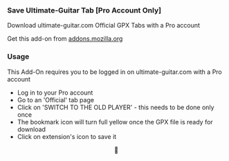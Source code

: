 ### Save Ultimate-Guitar Tab [Pro Account Only]
Download ultimate-guitar.com Official GPX Tabs with a Pro account

Get this add-on from [addons.mozilla.org](https://addons.mozilla.org/en-GB/firefox/addon/save-ultimate-guitar-tab/)

### Usage
This Add-On requires you to be logged in on ultimate-guitar.com with a Pro account


- Log in to your Pro account
- Go to an 'Official' tab page
- Click on 'SWITCH TO THE OLD PLAYER' - this needs to be done only once
- The bookmark icon will turn full yellow once the GPX file is ready for download
- Click on extension's icon to save it

<p align="center">💜</p>